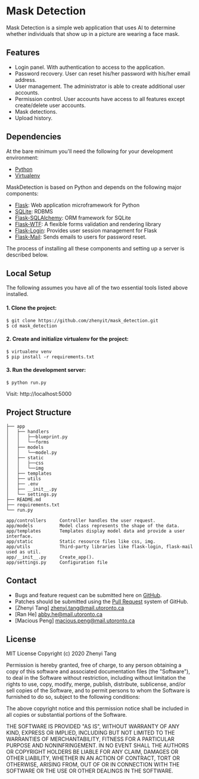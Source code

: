 # Mask Detection

Mask Detection is a simple web application that uses AI to determine
whether individuals that show up in a picture are wearing a face mask.

## Features
- Login panel. With authentication to access to the application. 
- Password recovery. User can reset his/her password with his/her email address.
- User management. The administrator is able to create additional user accounts.
- Permission control. User accounts have access to all features except create/delete user accounts.
- Mask detections.
- Upload history.


## Dependencies
At the bare minimum you'll need the following for your development environment:
    
- [Python](http://www.python.org/)
- [Virtualenv](https://python-guide.readthedocs.org/en/latest/dev/virtualenvs/#virtualenv)

MaskDetection is based on Python and depends on the following major components:
* [Flask](http://flask.pocoo.org/): Web application microframework for Python
* [SQLite](https://www.sqlite.org/): RDBMS 
* [Flask-SQLAlchemy](http://flask-sqlalchemy.palletsprojects.com): ORM framework for SQLite
* [Flask-WTF](https://flask-wtf.readthedocs.io/): A flexible forms validation and rendering library
* [Flask-Login](https://flask-login.readthedocs.io/): Provides user session management for Flask
* [Flask-Mail](https://pythonhosted.org/Flask-Mail/): Sends emails to users for password reset.

The process of installing all these components and setting up a server is described below.
## Local Setup

The following assumes you have all of the two essential tools listed above installed.
#### 1. Clone the project:

    $ git clone https://github.com/zhenyit/mask_detection.git
    $ cd mask_detection
    
#### 2. Create and initialize virtualenv for the project:

    $ virtualenv venv
    $ pip install -r requirements.txt

#### 3. Run the development server:

    $ python run.py
Visit: http://localhost:5000

## Project Structure
```
├── app
│   ├── handlers
│   │   ├──blueprint.py
│   │   └──forms
│   ├── models
│   │   └──model.py
│   ├── static
│   │   ├──css
│   │   └──img
│   ├── templates
│   ├── utils
│   ├── .env
│   ├── __init__.py
│   └── settings.py
├── README.md
├── requirements.txt
└── run.py
```
```
app/controllers     Controller handles the user request.
app/models          Model class represents the shape of the data. 
app/templates       Templates display model data and provide a user interface. 
app/static          Static resource files like css, img.
app/utils           Third-party libraries like flask-login, flask-mail used as util.
app/__init__.py     Create_app().
app/settings.py     Configuration file 
```

## Contact
- Bugs and feature request can be submitted here on [GitHub](https://github.com/zhenyit/mask_detection/issues).
- Patches should be submitted using the [Pull Request](https://github.com/zhenyit/mask_detection/pulls) system of GitHub.
- [Zhenyi Tang]  zhenyi.tang@mail.utoronto.ca
- [Ran He]       abby.he@mail.utoronto.ca
- [Macious Peng] macious.peng@mail.utoronto.ca

## License
MIT License
Copyright (c) 2020 Zhenyi Tang

Permission is hereby granted, free of charge, to any person obtaining a copy
of this software and associated documentation files (the "Software"), to deal
in the Software without restriction, including without limitation the rights
to use, copy, modify, merge, publish, distribute, sublicense, and/or sell
copies of the Software, and to permit persons to whom the Software is
furnished to do so, subject to the following conditions:

The above copyright notice and this permission notice shall be included in all
copies or substantial portions of the Software.

THE SOFTWARE IS PROVIDED "AS IS", WITHOUT WARRANTY OF ANY KIND, EXPRESS OR
IMPLIED, INCLUDING BUT NOT LIMITED TO THE WARRANTIES OF MERCHANTABILITY,
FITNESS FOR A PARTICULAR PURPOSE AND NONINFRINGEMENT. IN NO EVENT SHALL THE
AUTHORS OR COPYRIGHT HOLDERS BE LIABLE FOR ANY CLAIM, DAMAGES OR OTHER
LIABILITY, WHETHER IN AN ACTION OF CONTRACT, TORT OR OTHERWISE, ARISING FROM,
OUT OF OR IN CONNECTION WITH THE SOFTWARE OR THE USE OR OTHER DEALINGS IN THE
SOFTWARE.